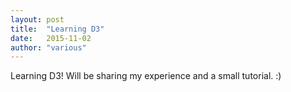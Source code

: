 ```yaml
---
layout: post
title:  "Learning D3"
date:   2015-11-02
author: "various"
---
```


Learning D3! Will be sharing my experience and a small tutorial. :)





